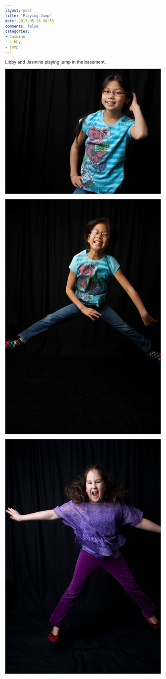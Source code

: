 ```yaml
---
layout: post
title: "Playing Jump"
date: 2013-05-26 08:50
comments: false
categories: 
- Jasmine
- Libby
- jump
---
```

Libby and Jasmine playing jump in the basement.

![Jumping in the basement](/assets/images/2013/2013-02-23/Basement-Jump-2013-02-23-at-13-27-39.jpg)

![Jumping in the basement](/assets/images/2013/2013-02-23/Basement-Jump-2013-02-23-at-13-28-15.jpg)

![Jumping in the basement](/assets/images/2013/2013-02-23/Basement-Jump-2013-02-23-at-13-28-24.jpg)

